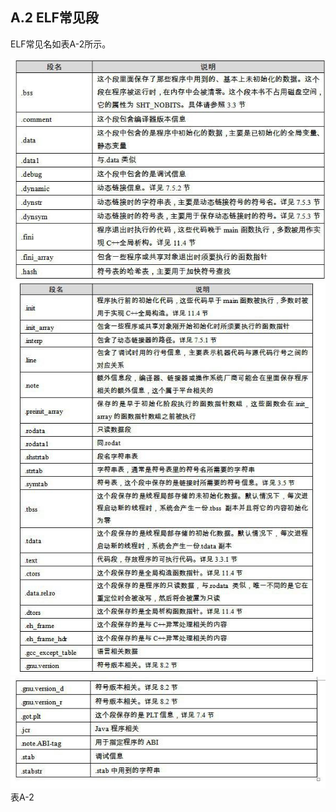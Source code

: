 ## A.2 ELF常见段

ELF常见名如表A-2所示。

![](../Images/a-0-2.jpg)\
![](../Images/a-0-2-2.jpg)\
![](../Images/a-0-2-3.jpg)\
表A-2
